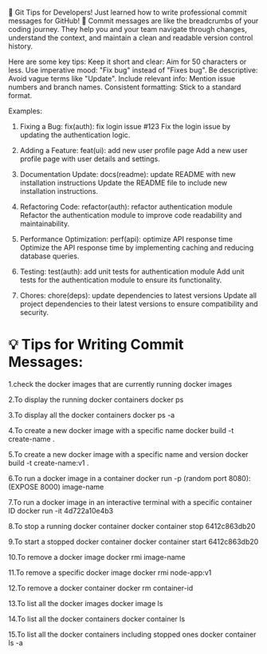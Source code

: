 🚀 Git Tips for Developers!
Just learned how to write professional commit messages for GitHub! 📝
Commit messages are like the breadcrumbs of your coding journey. They help you and your team navigate through changes, understand the context, and maintain a clean and readable version control history.

Here are some key tips:
Keep it short and clear: Aim for 50 characters or less.
Use imperative mood: "Fix bug" instead of "Fixes bug".
Be descriptive: Avoid vague terms like "Update".
Include relevant info: Mention issue numbers and branch names.
Consistent formatting: Stick to a standard format.

Examples:

1. Fixing a Bug:
   fix(auth): fix login issue #123
   Fix the login issue by updating the authentication logic.

2. Adding a Feature:
   feat(ui): add new user profile page
   Add a new user profile page with user details and settings.

3. Documentation Update:
   docs(readme): update README with new installation instructions
   Update the README file to include new installation instructions.

4. Refactoring Code:
   refactor(auth): refactor authentication module
   Refactor the authentication module to improve code readability and maintainability.

5. Performance Optimization:
   perf(api): optimize API response time
   Optimize the API response time by implementing caching and reducing database queries.

6. Testing:
   test(auth): add unit tests for authentication module
   Add unit tests for the authentication module to ensure its functionality.

7. Chores:
   chore(deps): update dependencies to latest versions
   Update all project dependencies to their latest versions to ensure compatibility and security.

# 💡 Tips for Writing Commit Messages:

1.check the docker images that are currently running
docker images

2.To display the running docker containers
docker ps

3.To display all the docker containers
docker ps -a

4.To create a new docker image with a specific name
docker build -t create-name . 

5.To create a new docker image with a specific name and version
docker build -t create-name:v1 . 

6.To run a docker image in a container
docker run -p (random port 8080):(EXPOSE 8000) image-name

7.To run a docker image in an interactive terminal with a specific container ID
docker run -it 4d722a10e4b3 

8.To stop a running docker container
docker container stop 6412c863db20

9.To start a stopped docker container
docker container start 6412c863db20

10.To remove a docker image
docker rmi image-name

11.To remove a specific docker image
docker rmi node-app:v1

12.To remove a docker container
docker rm container-id 

13.To list all the docker images
docker image ls

14.To list all the docker containers
docker container ls

15.To list all the docker containers including stopped ones
docker container ls -a
